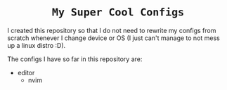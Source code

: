 <div align="center">
<h1><code> My Super Cool Configs </code></h1>
</div>

I created this repository so that I do not need to rewrite my configs from scratch whenever I change device or OS (I just can't manage to not mess up a linux distro :D).

The configs I have so far in this repository are:

- editor
	- nvim
